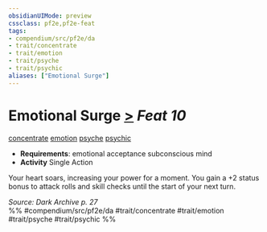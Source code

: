 ```yaml
---
obsidianUIMode: preview
cssclass: pf2e,pf2e-feat
tags:
- compendium/src/pf2e/da
- trait/concentrate
- trait/emotion
- trait/psyche
- trait/psychic
aliases: ["Emotional Surge"]
---
```

# Emotional Surge  [>](/rules/core-rulebook/chapter-9-playing-the-game.md#Actions "Single Action") *Feat 10*  
[concentrate](/rules/traits/concentrate.md)  [emotion](/rules/traits/emotion.md)  [psyche](/rules/traits/psyche-da.md)  [psychic](/rules/traits/psychic-da.md)  

- **Requirements**: emotional acceptance subconscious mind
- **Activity** Single Action

Your heart soars, increasing your power for a moment. You gain a +2 status bonus to attack rolls and skill checks until the start of your next turn.

*Source: Dark Archive p. 27*  
%% #compendium/src/pf2e/da #trait/concentrate #trait/emotion #trait/psyche #trait/psychic %%